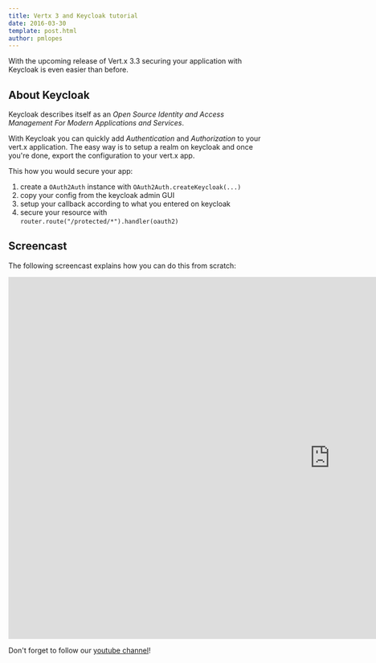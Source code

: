 ```yaml
---
title: Vertx 3 and Keycloak tutorial
date: 2016-03-30
template: post.html
author: pmlopes
---
```


With the upcoming release of Vert.x 3.3 securing your application with Keycloak is even easier than before.

## About Keycloak

Keycloak describes itself as an _Open Source Identity and Access Management For Modern Applications and Services_.

With Keycloak you can quickly add _Authentication_ and _Authorization_ to your vert.x application. The easy way is to
setup a realm on keycloak and once you're done, export the configuration to your vert.x app.

This how you would secure your app:

1. create a `OAuth2Auth` instance with `OAuth2Auth.createKeycloak(...)`
2. copy your config from the keycloak admin GUI
3. setup your callback according to what you entered on keycloak
4. secure your resource with `router.route("/protected/*").handler(oauth2)`

## Screencast

The following screencast explains how you can do this from scratch:

<iframe width="1280" height="720" src="https://www.youtube.com/embed/c20igjL69Mo" frameborder="0" allowfullscreen></iframe>

Don't forget to follow our [youtube channel](https://www.youtube.com/channel/UCGN6L3tRhs92Uer3c6VxOSA)!
